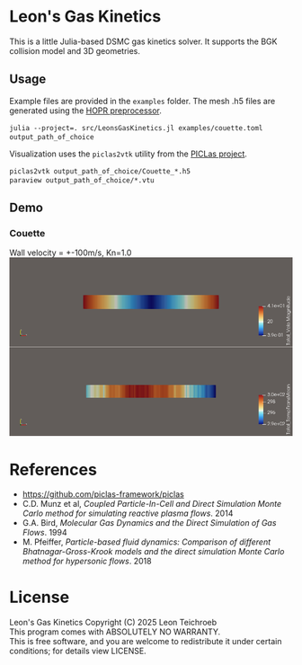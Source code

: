# Leon's Gas Kinetics
This is a little Julia-based DSMC gas kinetics solver.
It supports the BGK collision model and 3D geometries.

## Usage
Example files are provided in the `examples` folder.
The mesh .h5 files are generated using the [HOPR preprocessor](https://github.com/hopr-framework/hopr).

```
julia --project=. src/LeonsGasKinetics.jl examples/couette.toml output_path_of_choice
```
Visualization uses the `piclas2vtk` utility from the [PICLas project](https://github.com/piclas-framework/piclas).
```
piclas2vtk output_path_of_choice/Couette_*.h5
paraview output_path_of_choice/*.vtu
```

## Demo
### Couette
Wall velocity = +-100m/s, Kn=1.0  
![Plot of velocity and temperature for Couette flow](docs/screenshot.png)

# References
- https://github.com/piclas-framework/piclas
- C.D. Munz et al, _Coupled Particle-In-Cell and Direct Simulation Monte Carlo method for simulating reactive plasma flows_. 2014
- G.A. Bird, _Molecular Gas Dynamics and the Direct Simulation of Gas Flows_. 1994
- M. Pfeiffer, _Particle-based fluid dynamics: Comparison of different Bhatnagar-Gross-Krook models and the direct simulation Monte Carlo method for hypersonic flows_. 2018

# License
Leon's Gas Kinetics  Copyright (C) 2025  Leon Teichroeb  
This program comes with ABSOLUTELY NO WARRANTY.  
This is free software, and you are welcome to redistribute it
under certain conditions; for details view LICENSE.